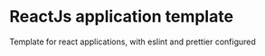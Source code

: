 <h1>ReactJs application template</h1>

<p>Template for react applications, with eslint and prettier configured</p>
